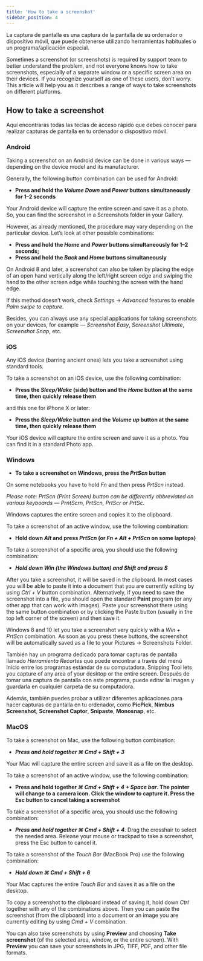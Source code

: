 ```yaml
---
title: 'How to take a screenshot'
sidebar_position: 4
---
```


La captura de pantalla es una captura de la pantalla de su ordenador o dispositivo móvil, que puede obtenerse utilizando herramientas habituales o un programa/aplicación especial.

Sometimes a screenshot (or screenshots) is required by support team to better understand the problem, and not everyone knows how to take screenshots, especially of a separate window or a specific screen area on their devices. If you recognize yourself as one of these users, don’t worry. This article will help you as it describes a range of ways to take screenshots on different platforms.

## How to take a screenshot

Aquí encontrarás todas las teclas de acceso rápido que debes conocer para realizar capturas de pantalla en tu ordenador o dispositivo móvil.

### Android

Taking a screenshot on an Android device can be done in various ways — depending on the device model and its manufacturer.

Generally, the following button combination can be used for Android:

- **Press and hold the *Volume Down* and *Power* buttons simultaneously for 1–2 seconds**

Your Android device will capture the entire screen and save it as a photo. So, you can find the screenshot in a Screenshots folder in your Gallery.

However, as already mentioned, the procedure may vary depending on the particular device. Let’s look at other possible combinations:

- **Press and hold the *Home* and *Power* buttons simultaneously for 1–2 seconds;**
- **Press and hold the *Back* and *Home* buttons simultaneously**

On Android 8 and later, a screenshot can also be taken by placing the edge of an open hand vertically along the left/right screen edge and swiping the hand to the other screen edge while touching the screen with the hand edge.

If this method doesn’t work, check *Settings* → *Advanced* features to enable *Palm swipe to capture*.

Besides, you can always use any special applications for taking screenshots on your devices, for example — *Screenshot Easy*, *Screenshot Ultimate*, *Screenshot Snap*, etc.

### iOS

Any iOS device (barring ancient ones) lets you take a screenshot using standard tools.

To take a screenshot on an iOS device, use the following combination:

- **Press the *Sleep/Wake* (side) button and the *Home* button at the same time, then quickly release them**

and this one for iPhone X or later:

- **Press the *Sleep/Wake* button and the *Volume up* button at the same time, then quickly release them**

Your iOS device will capture the entire screen and save it as a photo. You can find it in a standard Photo app.

### Windows

- **To take a screenshot on Windows, press the *PrtScn* button**

On some notebooks you have to hold *Fn* and then press *PrtScn* instead.

*Please note: PrtScn (Print Screen) button can be differently abbreviated on various keyboards — PrntScrn, PrtScn, PrtScr or PrtSc.*

Windows captures the entire screen and copies it to the clipboard.

To take a screenshot of an active window, use the following combination:

- **Hold down *Alt* and press *PrtScn* (or *Fn + Alt + PrtScn* on some laptops)**

To take a screenshot of a specific area, you should use the following combination:

- ***Hold down *Win* (the Windows button) and *Shift* and press ***S******

After you take a screenshot, it will be saved in the clipboard. In most cases you will be able to paste it into a document that you are currently editing by using *Ctrl + V* button combination. Alternatively, if you need to save the screenshot into a file, you should open the standard **Paint** program (or any other app that can work with images). Paste your screenshot there using the same button combination or by clicking the Paste button (usually in the top left corner of the screen) and then save it.

Windows 8 and 10 let you take a screenshot very quickly with a *Win + PrtScn* combination. As soon as you press these buttons, the screenshot will be automatically saved as a file to your Pictures → Screenshots Folder.

También hay un programa dedicado para tomar capturas de pantalla llamado *Herramienta Recortes* que puede encontrar a través del menú Inicio entre los programas estándar de su computadora. Snipping Tool lets you capture of any area of your desktop or the entire screen. Después de tomar una captura de pantalla con este programa, puede editar la imagen y guardarla en cualquier carpeta de su computadora.

Además, también puedes probar a utilizar diferentes aplicaciones para hacer capturas de pantalla en tu ordenador, como **PicPick**, **Nimbus Screenshot**, **Screenshot Captor**, **Snipaste**, **Monosnap**, etc.

### MacOS

To take a screenshot on Mac, use the following button combination:

- ***Press and hold together ***⌘ Cmd + Shift + 3******

Your Mac will capture the entire screen and save it as a file on the desktop.

To take a screenshot of an active window, use the following combination:

- **Press and hold together *⌘ Cmd + Shift + 4 + Space bar*.  The pointer will change to a camera icon. Click the window to capture it. Press the Esc button to cancel taking a screenshot**

To take a screenshot of a specific area, you should use the following combination:

- ***Press and hold together ***⌘ Cmd + Shift + 4******. Drag the crosshair to select the needed area. Release your mouse or trackpad to take a screenshot, press the Esc button to cancel it.

To take a screenshot of the *Touch Bar* (MacBook Pro) use the following combination:

- ***Hold down ***⌘ Cmd + Shift + 6******

Your Mac captures the entire *Touch Bar* and saves it as a file on the desktop.

To copy a screenshot to the clipboard instead of saving it, hold down *Ctrl* together with any of the combinations above. Then you can paste the screenshot (from the clipboard) into a document or an image you are currently editing by using *Cmd + V* combination.

You can also take screenshots by using **Preview** and choosing **Take screenshot** (of the selected area, window, or the entire screen). With **Preview** you can save your screenshots in JPG, TIFF, PDF, and other file formats.
